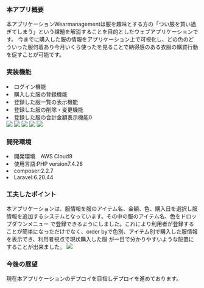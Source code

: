 <h3>本アプリ概要</h3>
本アプリケーションWearmanagementは服を趣味とする方の「つい服を買い過ぎてしまう」という課題を解消することを目的としたウェブアプリケーションです。
今までに購入した服の情報をアプリケーション上で可視化し、どの色のどういった服何着あり今月いくら使ったを見ることで納得感のある衣服の購買行動を促すことが可能です。

<h3>実装機能</h3>
<li>ログイン機能</li>
<li>購入した服の登録機能</li>
<li>登録した服一覧の表示機能</li>
<li>登録した服の削除・変更機能</li>
<li>登録した服の合計金額表示機能0</li>
<img src="https://user-images.githubusercontent.com/81619089/158009882-56dd4f58-6d80-4297-94e5-8a67d38168eb.jpg"></img>
<img src="https://user-images.githubusercontent.com/81619089/158009579-f839ae3f-6e0a-4e2c-a039-0f48a3e34614.JPG"></img>
<img src="https://user-images.githubusercontent.com/81619089/158009589-abee288d-7dfc-439a-8c5e-5981591feb08.JPG"></img>
<img src="https://user-images.githubusercontent.com/81619089/158009593-987953ef-e8c2-4940-bd6d-9640e54ca619.JPG"></img>
<img src="https://user-images.githubusercontent.com/81619089/158009595-be24b769-bb04-46f0-a191-5e0659465abb.JPG"></img>


<h3>開発環境</h3>
<li>開発環境　AWS Cloud9</li>  
<li>使用言語:PHP version7.4.28</li>
<li>composer:2.2.7</li>
<li>Laravel:6.20.44</li>
 
 
 <h3>工夫したポイント</h3>
 本アプリケーションは、服情報を服のアイテム名、金額、色、購入日を選択し服情報を追加するシステムとなっています。その中の服のアイテム名、色をドロップダウンメニュー
 で登録できるようにしました。これにより利用者が登録することが簡単になっただけでなく、order byで色別、アイテム別で購入した服情報を表示でき、利用者視点で現状購入した服
 が一目で分かりやすいような配置にすることが出来ました。
 <img src="https://user-images.githubusercontent.com/81619089/158010175-1ab2159d-2f26-48bc-8c09-56e943267846.jpg"></img>
 
 <h3>今後の展望</h3>
 現在本アプリケーションのデプロイを目指しデプロイを進めております。
          
